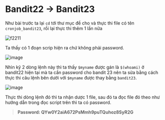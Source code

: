 # Bandit22 -> Bandit23

Như bài trước ta lại `cd` tới thư mục đề cho và thực thi file có tên `cronjob_bandit23`, rồi lại thực thi thêm 1 lần nữa

![f2211](https://github.com/hoangdat251004/write_up/assets/110254118/a40a4dc3-9f57-43c5-b6aa-be4741520d19)

Ta thấy có 1 đoạn scrip hiện ra chứ không phải password.

![image](https://github.com/hoangdat251004/write_up/assets/110254118/d5a1f765-bc9d-4a31-a117-19a85f4ceb2b)

Nhìn kỹ 2 dòng lệnh này thì ta thấy `$myname` được gán là `$(whoami)` ở bandit22 hiện tại mà ta cần password cho bandit 23 nên ta sửa bằng cách thực thi câu lệnh bên dưới với `$myname` được thay bằng `bandit23`.

![image](https://github.com/hoangdat251004/write_up/assets/110254118/92910f84-8005-47e8-b0b7-7bf0dead7efc)

Thực thi dòng lệnh đó thì ta nhận dược 1 file, sau đó ta đọc file đó theo như hướng dẫn trong đọc script trên thì ta có password.

> **Password: QYw0Y2aiA672PsMmh9puTQuhoz8SyR2G**
